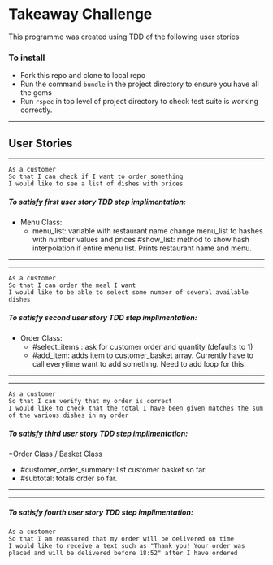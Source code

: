 # Takeaway Challenge

This programme was created using TDD of the following user stories

### To install
* Fork this repo and clone to local repo
* Run the command `bundle` in the project directory to ensure you have all the gems
* Run `rspec` in top level of project directory to check test suite is working correctly.

----
## User Stories
----
```
As a customer
So that I can check if I want to order something
I would like to see a list of dishes with prices
```
##### To satisfy first user story TDD step implimentation:

* Menu Class:
  * menu_list: variable with restaurant name change menu_list to hashes with number values and prices
#show_list: method to show hash interpolation if entire menu list. Prints restaurant name and menu.
------
------
```
As a customer
So that I can order the meal I want
I would like to be able to select some number of several available dishes
```
##### To satisfy second user story TDD step implimentation:

* Order Class:
  * #select_items : ask for customer order and quantity (defaults to 1)
  * #add_item: adds item to customer_basket array. Currently have to call everytime want to add somethng. Need to add loop for this. 
------
------
```
As a customer
So that I can verify that my order is correct
I would like to check that the total I have been given matches the sum of the various dishes in my order
```
##### To satisfy third user story TDD step implimentation:

*Order Class / Basket Class
  * #customer_order_summary: list customer basket so far.
  * #subtotal: totals order so far.

------
------
##### To satisfy fourth user story TDD step implimentation:

```
As a customer
So that I am reassured that my order will be delivered on time
I would like to receive a text such as "Thank you! Your order was placed and will be delivered before 18:52" after I have ordered
```

